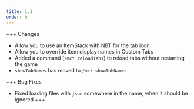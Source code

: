 ```yaml
---
title: 1.1
order: b
---
```


+++ Changes

* Allow you to use an ItemStack with NBT for the tab icon
* Allow you to override item display names in Custom Tabs
* Added a command (`/mct reloadTabs`) to reload tabs without restarting the game
* `showTabNames` has moved to `/mct showTabNames`

+++ Bug Fixes
* Fixed loading files with `json` somewhere in the name, when it should be ignored
+++
